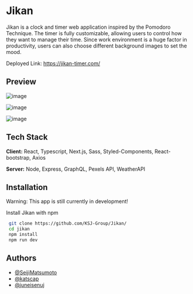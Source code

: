# Jikan

Jikan is a clock and timer web application inspired by the Pomodoro Technique. The timer is fully customizable, allowing users to control how they want to manage their time. Since work environment is a huge factor in productivity, users can also choose different background images to set the mood.

Deployed Link: https://jikan-timer.com/

## Preview

![image](https://i.imgur.com/ir5izFp.png)

![image](https://i.imgur.com/70sHa2o.png)

![image](https://i.imgur.com/jD2jUeX.png)

## Tech Stack

**Client:** React, Typescript, Next.js, Sass, Styled-Components, React-bootstrap, Axios

**Server:** Node, Express, GraphQL, Pexels API, WeatherAPI

## Installation

Warning: This app is still currently in development!

Install Jikan with npm

```bash
 git clone https://github.com/KSJ-Group/Jikan/
 cd jikan
 npm install
 npm run dev
```

## Authors

- [@SeijiMatsumoto](https://www.github.com/SeijiMatsumoto)
- [@katscap](https://www.github.com/katscap)
- [@juneisenuj](https://www.github.com/juneisenuj)
